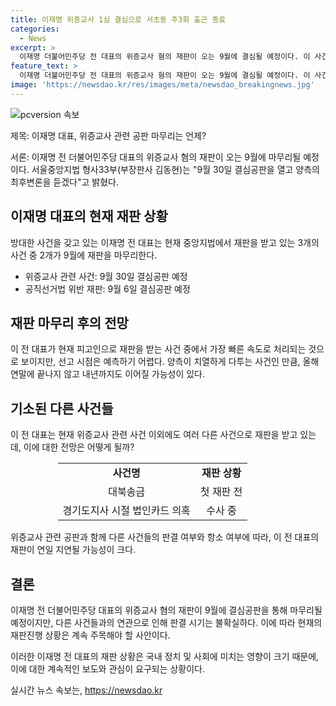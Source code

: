 ```yaml
---
title: 이재명 위증교사 1심 결심으로 서초동 주3회 출근 종료
categories:
  - News
excerpt: >
  이재명 더불어민주당 전 대표의 위증교사 혐의 재판이 오는 9월에 결심될 예정이다. 이 사건은 2018년 선거운동 중 위증 혐의로 기소된 것으로, 현재 재판 중인 3개 사건 중 2개가 9월에 결심을 받을 것으로 예상되나 선고 시점은 불확실하다. 이에 관련된 김병량 전 성남시장의 수행비서와의 관련성도 주목받고 있다. 앞으로의 재판 일정과 결과는 대선 등 정치적 영향을 미치게 될 전망이다.
feature_text: >
  이재명 더불어민주당 전 대표의 위증교사 혐의 재판이 오는 9월에 결심될 예정이다. 이 사건은 2018년 선거운동 중 위증 혐의로 기소된 것으로, 현재 재판 중인 3개 사건 중 2개가 9월에 결심을 받을 것으로 예상되나 선고 시점은 불확실하다. 이에 관련된 김병량 전 성남시장의 수행비서와의 관련성도 주목받고 있다. 앞으로의 재판 일정과 결과는 대선 등 정치적 영향을 미치게 될 전망이다.
image: 'https://newsdao.kr/res/images/meta/newsdao_breakingnews.jpg'
---
```


<p><img src="https://newsdao.kr/res/images/meta/newsdao_breakingnews.jpg" alt="pcversion 속보" /></p>

<p>제목: 이재명 대표, 위증교사 관련 공판 마무리는 언제?</p>

<p>서론:
이재명 전 더불어민주당 대표의 위증교사 혐의 재판이 오는 9월에 마무리될 예정이다. 서울중앙지법 형사33부(부장판사 김동현)는 "9월 30일 결심공판을 열고 양측의 최후변론을 듣겠다"고 밝혔다.</p>

<h2 data-ke-size="size26">이재명 대표의 현재 재판 상황</h2>

<p>방대한 사건을 갖고 있는 이재명 전 대표는 현재 중앙지법에서 재판을 받고 있는 3개의 사건 중 2개가 9월에 재판을 마무리한다.</p>

<ul>
  <li>위증교사 관련 사건: 9월 30일 결심공판 예정</li>
  <li>공직선거법 위반 재판: 9월 6일 결심공판 예정</li>
</ul>

<p data-ke-size="size16"></p>

<h2 data-ke-size="size26">재판 마무리 후의 전망</h2>

<p>이 전 대표가 현재 피고인으로 재판을 받는 사건 중에서 가장 빠른 속도로 처리되는 것으로 보이지만, 선고 시점은 예측하기 어렵다. 양측이 치열하게 다투는 사건인 만큼, 올해 연말에 끝나지 않고 내년까지도 이어질 가능성이 있다.</p>

<p data-ke-size="size16"></p>

<h2 data-ke-size="size26">기소된 다른 사건들</h2>

<p>이 전 대표는 현재 위증교사 관련 사건 이외에도 여러 다른 사건으로 재판을 받고 있는데, 이에 대한 전망은 어떻게 될까?</p>

<table style="width: 70%; margin-left: auto; margin-right: auto;">
  <tr>
    <td style="text-align: center; height: 17px;"><b>사건명</b></td>
    <td style="text-align: center; height: 17px;"><b>재판 상황</b></td>
  </tr>
  <tr>
    <td style="text-align: center; height: 17px;">대북송금</td>
    <td style="text-align: center; height: 17px;">첫 재판 전</td>
  </tr>
  <tr>
    <td style="text-align: center; height: 17px;">경기도지사 시절 법인카드 의혹</td>
    <td style="text-align: center; height: 17px;">수사 중</td>
  </tr>
</table>

<p>위증교사 관련 공판과 함께 다른 사건들의 판결 여부와 항소 여부에 따라, 이 전 대표의 재판이 연일 지연될 가능성이 크다.</p>

<p data-ke-size="size16"></p>

<h2 data-ke-size="size26">결론</h2>

<p>이재명 전 더불어민주당 대표의 위증교사 혐의 재판이 9월에 결심공판을 통해 마무리될 예정이지만, 다른 사건들과의 연관으로 인해 판결 시기는 불확실하다. 이에 따라 현재의 재판진행 상황은 계속 주목해야 할 사안이다.</p>

<p>이러한 이재명 전 대표의 재판 상황은 국내 정치 및 사회에 미치는 영향이 크기 때문에, 이에 대한 계속적인 보도와 관심이 요구되는 상황이다.</p>
실시간 뉴스 속보는, <a href="https://newsdao.kr" rel="dofollow">https://newsdao.kr</a>


